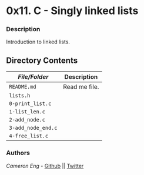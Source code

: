 # 0x11. C - Singly linked lists
### Description
Introduction to linked lists.

## Directory Contents

|   ***File/Folder***    |  **Description**                       |
|---------------|---------------------------------------|
| `README.md` |  Read me file. |
| `lists.h` |  |
| `0-print_list.c` |  |
| `1-list_len.c` |  |
| `2-add_node.c` |  |
| `3-add_node_end.c` |  |
| `4-free_list.c` |  |

### Authors
*Cameron Eng* - [Github](https://github.com/c_eng/) || [Twitter](https://twitter.com/c33Eng)
